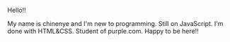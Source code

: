 Hello!!

My name is chinenye and I'm new to programming. 
Still on JavaScript. I'm done with HTML&CSS. 
Student of purple.com. Happy to be here!!
